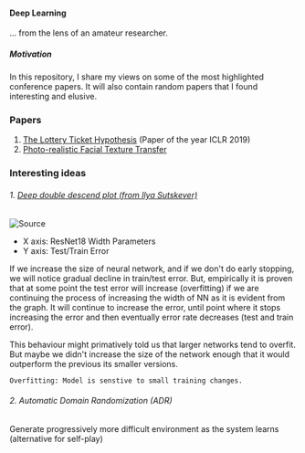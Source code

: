 #### Deep Learning
... from the lens of an amateur researcher.

##### Motivation
In this repository, I share my views on some of the most highlighted conference papers. It will also
 contain random papers that I found interesting and elusive.
 
### Papers
 
 1. [The Lottery Ticket Hypothesis](https://openreview.net/forum?id=rJl-b3RcF7) (Paper of the year ICLR 2019)
 2. [Photo-realistic Facial Texture Transfer](https://arxiv.org/pdf/1706.04306.pdf)

<break >

### Interesting ideas

###### 1. [Deep double descend plot (from Ilya Sutskever)](https://arxiv.org/pdf/1912.02292.pdf)

![Source](https://openai.com/content/images/2019/12/modeldd.svg)


- X axis: ResNet18 Width Parameters
- Y axis: Test/Train Error

If we increase the size of neural network, and if we don't do early stopping, we will notice
 gradual decline in train/test error. But, empirically it is proven that at some point the
test error will increase (overfitting) if we are continuing the process of increasing the width of NN as it
is evident from the graph. It will continue to increase the error, until point where it stops 
increasing the error and then eventually error rate decreases (test and train error).

This behaviour might primatively told us that larger networks tend to overfit. But maybe we didn't
increase the size of the network enough that it would outperform the previous its smaller versions.

```Overfitting: Model is senstive to small training changes.```

<!--
Possible explanation:
If dataset has as many as degrees of freedom as  the model, as if there are possible one-to-one correspondence
-->

###### 2. Automatic Domain Randomization (ADR)

Generate progressively more difficult environment as the system learns (alternative for self-play)
 

<!--  ###### Personal Note
`` This is just a honest attempt to improve my writing skills both personally and academically. 
If you are reading this and if you have a personal suggestion, please feel free to reach out to me. ``
-->
